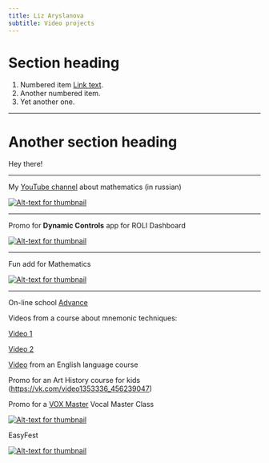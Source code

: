 ```yaml
---
title: Liz Aryslanova
subtitle: Video projects
---
```


# Section heading

1. Numbered item [Link text](https://roli.com/products/software/blocks-dashboard).
2. Another numbered item.
3. Yet another one.


---

# Another section heading

Hey there!

---




 My [YouTube channel](https://www.youtube.com/c/ЛизаоМатематике) about mathematics (in russian) 


[![Alt-text for thumbnail](https://img.youtube.com/vi/-pSEr79Ibxw/0.jpg)](https://www.youtube.com/watch?v=-pSEr79Ibxw)

---

 Promo for **Dynamic Controls** app for ROLI Dashboard

[![Alt-text for thumbnail](https://img.youtube.com/vi/NrpUNTRJZtc/0.jpg)](https://www.youtube.com/watch?v=NrpUNTRJZtc)


---


 Fun add for Mathematics

[![Alt-text for thumbnail](https://img.youtube.com/vi/HpRZO4PLomo/0.jpg)](https://www.youtube.com/watch?v=HpRZO4PLomo)

---

 On-line school [Advance](https://advance24.online)


 Videos from a course about mnemonic techniques:

[Video 1](https://drive.google.com/file/d/1efcc9Lrej58cMHDG5Zus7-4GuTWxi0M9/view?usp=sharing)

[Video 2](https://drive.google.com/file/d/1582VGsodPQ8dNCN9zRFJ8iYJJPK00guW/view?usp=sharing)



 [Video](https://drive.google.com/file/d/1Rd3jalSKI9PJ--CIcA9Vi1ZC0rRPli7Z/view?usp=sharing) from an English language course




 Promo for an Art History course for kids (https://vk.com/video1353336_456239047)


 Promo for a [VOX Master](https://voxmaster.ru) Vocal Master Class 

[![Alt-text for thumbnail](https://img.youtube.com/vi/lTOBK_pBtww/0.jpg)](https://www.youtube.com/watch?v=lTOBK_pBtww)


 EasyFest 

[![Alt-text for thumbnail](https://img.youtube.com/vi/0x8yGAIk61Q/0.jpg)](https://www.youtube.com/watch?v=0x8yGAIk61Q)




